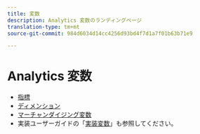 ```yaml
---
title: 変数
description: Analytics 変数のランディングページ
translation-type: tm+mt
source-git-commit: 984d6034d14cc4256d93bd4f7d1a7f01b63b71e9

---
```



# Analytics 変数

* [指標](/help/components/c-variables/c-metrics/metricslist.md)
* [ディメンション](/help/components/c-variables/dimensionslist/dimension-compatibility.md)
* [マーチャンダイジング変数](/help/components/c-variables/c-merch-variables/var-merchandising.md)
* 実装ユーザーガイドの「[実装変数](/help/implement/vars/overview.md)」も参照してください。
